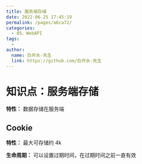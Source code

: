 ```yaml
---
title: 服务端存储
date: 2022-06-25 17:45:19
permalink: /pages/a6ca72/
categories:
  - 05、WebAPI
tags:
  - 
author: 
  name: 白开水-先生
  link: https://github.com/白开水-先生
---
```

# 知识点：服务端存储

**特性：** 数据存储在服务端

## Cookie

**特性：** 最大可存储约 4k

**生命周期：** 可以设置过期时间，在过期时间之前一直有效